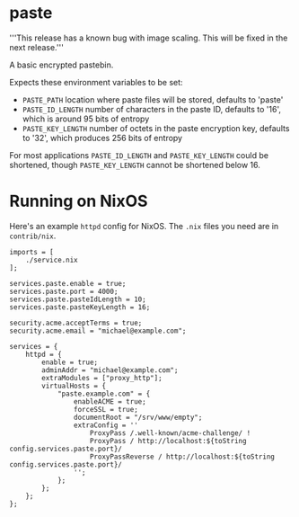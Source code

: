 # paste

'''This release has a known bug with image scaling. This will be fixed in the next release.'''

A basic encrypted pastebin.

Expects these environment variables to be set:

* `PASTE_PATH` location where paste files will be stored, defaults to 'paste'
* `PASTE_ID_LENGTH` number of characters in the paste ID, defaults to '16', which is around 95 bits of entropy
* `PASTE_KEY_LENGTH` number of octets in the paste encryption key, defaults to '32', which produces 256 bits of entropy

For most applications `PASTE_ID_LENGTH` and `PASTE_KEY_LENGTH` could be shortened, though `PASTE_KEY_LENGTH` cannot
be shortened below 16.

# Running on NixOS

Here's an example `httpd` config for NixOS. The `.nix` files you need are in `contrib/nix`.

    imports = [
        ./service.nix
    ];

    services.paste.enable = true;	
    services.paste.port = 4000;	
    services.paste.pasteIdLength = 10;
    services.paste.pasteKeyLength = 16;

    security.acme.acceptTerms = true;
    security.acme.email = "michael@example.com";

    services = {
        httpd = {
            enable = true;
            adminAddr = "michael@example.com";
            extraModules = ["proxy_http"];
            virtualHosts = {
                "paste.example.com" = {
                    enableACME = true;
                    forceSSL = true;
                    documentRoot = "/srv/www/empty";
                    extraConfig = ''
                        ProxyPass /.well-known/acme-challenge/ !
                        ProxyPass / http://localhost:${toString config.services.paste.port}/
                        ProxyPassReverse / http://localhost:${toString config.services.paste.port}/
                    '';
                };
            };
        };
    };

